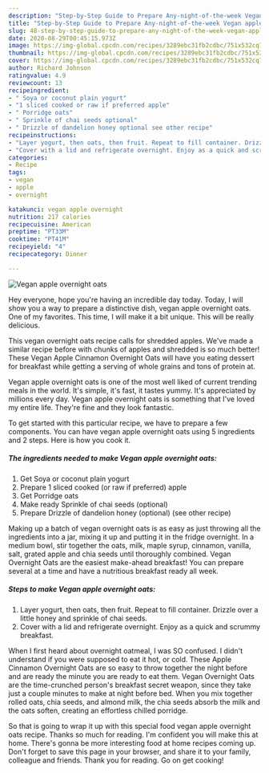 ```yaml
---
description: "Step-by-Step Guide to Prepare Any-night-of-the-week Vegan apple overnight oats"
title: "Step-by-Step Guide to Prepare Any-night-of-the-week Vegan apple overnight oats"
slug: 48-step-by-step-guide-to-prepare-any-night-of-the-week-vegan-apple-overnight-oats
date: 2020-08-29T00:45:15.973Z
image: https://img-global.cpcdn.com/recipes/3289ebc31fb2cdbc/751x532cq70/vegan-apple-overnight-oats-recipe-main-photo.jpg
thumbnail: https://img-global.cpcdn.com/recipes/3289ebc31fb2cdbc/751x532cq70/vegan-apple-overnight-oats-recipe-main-photo.jpg
cover: https://img-global.cpcdn.com/recipes/3289ebc31fb2cdbc/751x532cq70/vegan-apple-overnight-oats-recipe-main-photo.jpg
author: Richard Johnson
ratingvalue: 4.9
reviewcount: 13
recipeingredient:
- " Soya or coconut plain yogurt"
- "1 sliced cooked or raw if preferred apple"
- " Porridge oats"
- " Sprinkle of chai seeds optional"
- " Drizzle of dandelion honey optional see other recipe"
recipeinstructions:
- "Layer yogurt, then oats, then fruit. Repeat to fill container. Drizzle over a little honey and sprinkle of chai seeds."
- "Cover with a lid and refrigerate overnight. Enjoy as a quick and scrummy breakfast."
categories:
- Recipe
tags:
- vegan
- apple
- overnight

katakunci: vegan apple overnight 
nutrition: 217 calories
recipecuisine: American
preptime: "PT33M"
cooktime: "PT41M"
recipeyield: "4"
recipecategory: Dinner

---
```



![Vegan apple overnight oats](https://img-global.cpcdn.com/recipes/3289ebc31fb2cdbc/751x532cq70/vegan-apple-overnight-oats-recipe-main-photo.jpg)

Hey everyone, hope you're having an incredible day today. Today, I will show you a way to prepare a distinctive dish, vegan apple overnight oats. One of my favorites. This time, I will make it a bit unique. This will be really delicious.

This vegan overnight oats recipe calls for shredded apples. We&#39;ve made a similar recipe before with chunks of apples and shredded is so much better! These Vegan Apple Cinnamon Overnight Oats will have you eating dessert for breakfast while getting a serving of whole grains and tons of protein at.

Vegan apple overnight oats is one of the most well liked of current trending meals in the world. It's simple, it's fast, it tastes yummy. It's appreciated by millions every day. Vegan apple overnight oats is something that I've loved my entire life. They're fine and they look fantastic.


To get started with this particular recipe, we have to prepare a few components. You can have vegan apple overnight oats using 5 ingredients and 2 steps. Here is how you cook it.

<!--inarticleads1-->

##### The ingredients needed to make Vegan apple overnight oats:

1. Get  Soya or coconut plain yogurt
1. Prepare 1 sliced cooked (or raw if preferred) apple
1. Get  Porridge oats
1. Make ready  Sprinkle of chai seeds (optional)
1. Prepare  Drizzle of dandelion honey (optional) (see other recipe)


Making up a batch of vegan overnight oats is as easy as just throwing all the ingredients into a jar, mixing it up and putting it in the fridge overnight. In a medium bowl, stir together the oats, milk, maple syrup, cinnamon, vanilla, salt, grated apple and chia seeds until thoroughly combined. Vegan Overnight Oats are the easiest make-ahead breakfast! You can prepare several at a time and have a nutritious breakfast ready all week. 

<!--inarticleads2-->

##### Steps to make Vegan apple overnight oats:

1. Layer yogurt, then oats, then fruit. Repeat to fill container. Drizzle over a little honey and sprinkle of chai seeds.
1. Cover with a lid and refrigerate overnight. Enjoy as a quick and scrummy breakfast.


When I first heard about overnight oatmeal, I was SO confused. I didn&#39;t understand if you were supposed to eat it hot, or cold. These Apple Cinnamon Overnight Oats are so easy to throw together the night before and are ready the minute you are ready to eat them. Vegan Overnight Oats are the time-crunched person&#39;s breakfast secret weapon, since they take just a couple minutes to make at night before bed. When you mix together rolled oats, chia seeds, and almond milk, the chia seeds absorb the milk and the oats soften, creating an effortless chilled porridge. 

So that is going to wrap it up with this special food vegan apple overnight oats recipe. Thanks so much for reading. I'm confident you will make this at home. There's gonna be more interesting food at home recipes coming up. Don't forget to save this page in your browser, and share it to your family, colleague and friends. Thank you for reading. Go on get cooking!
